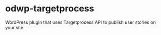 # odwp-targetprocess
WordPress plugin that uses Targetprocess API to publish user stories on your site.
